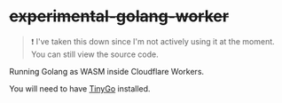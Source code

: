 # ~~experimental-golang-worker~~

> :exclamation: I've taken this down since I'm not actively using it at the moment. You can still view the source code.

Running Golang as WASM inside Cloudflare Workers.

You will need to have [TinyGo](https://tinygo.org/) installed.
